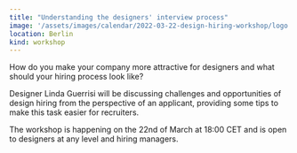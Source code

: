 ```yaml
---
title: "Understanding the designers' interview process"
image: '/assets/images/calendar/2022-03-22-design-hiring-workshop/logo.png'
location: Berlin
kind: workshop
---
```


How do you make your company more attractive for designers and what should your
hiring process look like?

Designer Linda Guerrisi will be discussing challenges and opportunities of
design hiring from the perspective of an applicant, providing some tips to make
this task easier for recruiters.

The workshop is happening on the 22nd of March at 18:00 CET and is open to
designers at any level and hiring managers.
